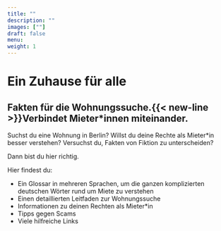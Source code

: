 ```yaml
---
title: ""
description: ""
images: [""]
draft: false
menu: 
weight: 1
---
```


# Ein Zuhause für alle
## Fakten für die Wohnungssuche.{{< new-line >}}Verbindet Mieter*innen miteinander.

Suchst du eine Wohnung in Berlin? Willst du deine Rechte als Mieter*in besser verstehen? Versuchst du, Fakten von Fiktion zu unterscheiden?

Dann bist du hier richtig.

Hier findest du:

- Ein Glossar in mehreren Sprachen, um die ganzen komplizierten deutschen Wörter rund um Miete zu verstehen
- Einen detaillierten Leitfaden zur Wohnungssuche
- Informationen zu deinen Rechten als Mieter*in
- Tipps gegen Scams 
- Viele hilfreiche Links
